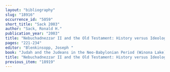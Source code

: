 ```yaml
---
layout: "bibliography"
slug: "18916"
occurrence_id: "5059"
short_title: "Sack 2003"
author: "Sack, Ronald H."
publication_year: "2003"
title: "Nebuchadnezzar II and the Old Testament: History versus Ideology"
pages: "221-234"
editor: "Blenkinsopp, Joseph "
book: "Judah and the Judeans in the Neo-Babylonian Period (Winona Lake)"
title: "Nebuchadnezzar II and the Old Testament: History versus Ideology"
previous_item: "18919"
---
```

